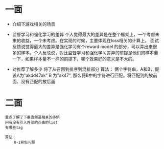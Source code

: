 # 一面




- 介绍下游戏相关的场景


- 监督学习和强化学习的差异
    个人觉得最大的差异是在整个框架上，一个考虑未来的收益，一个未考虑。在实现的时候，主要体现在loss相关的计算上。
    面试反馈说觉得最大的差异是强化学习有个reward model 的部分，可以弄出来很多的样本。个人反驳说，对比监督学习和强化学习差异的前提是他们的样本量一下，如果样本量不一样的前提下，哪个效果好的意义是不大的。
- 对推荐了解多少
    将了从召回到排序到混排部分
   算法：
    俩个字符串，A和B，假设A为"akdd47ak" B 为"ak47", 那么将B中的字符进行匹配，将匹配到的放前面，没有匹配的放后面


# 二面
    
    重点了解了下垂直频道相关的事情
    问有没有引入外部的点击的list
    有哪些tag
    
    算法：
        0-1背包问题


